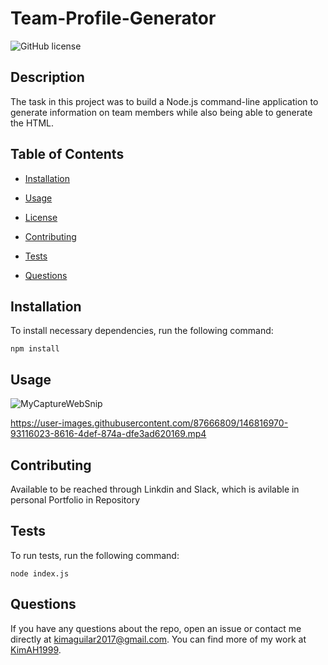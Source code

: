 # Team-Profile-Generator
![GitHub license](https://img.shields.io/badge/license-MIT-blue.svg)

## Description

The task in this project was to build a Node.js command-line application to generate information on team members while also being able to generate the HTML.

## Table of Contents 

* [Installation](#installation)

* [Usage](#usage)

* [License](#license)

* [Contributing](#contributing)

* [Tests](#tests)

* [Questions](#questions)

## Installation

To install necessary dependencies, run the following command:

```
npm install
```

## Usage

![MyCaptureWebSnip](https://user-images.githubusercontent.com/87666809/146100949-21422cd8-7e30-4699-bfed-5b90509d4791.PNG)


https://user-images.githubusercontent.com/87666809/146816970-93116023-8616-4def-874a-dfe3ad620169.mp4



## Contributing

Available to be reached through Linkdin and Slack, which is avilable in personal Portfolio in Repository

## Tests

To run tests, run the following command:

```
node index.js
```

## Questions

If you have any questions about the repo, open an issue or contact me directly at kimaguilar2017@gmail.com. You can find more of my work at [KimAH1999](https://github.com/KimAH1999/).

